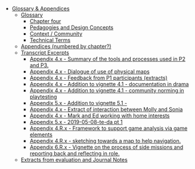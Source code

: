 -   [Glossary & Appendices](#glossary-appendices)
    -   [Glossary](#glossary)
        -   [Chapter four](#chapter-four)
        -   [Pedagogies and Design
            Concepts](#pedagogies-and-design-concepts)
        -   [Context / Community](#context-community)
        -   [Technical Terms](#technical-terms)
    -   [Appendices (numbered by
        chapter?)](#appendices-numbered-by-chapter)
    -   [Transcript Excerpts](#transcript-excerpts)
        -   [Appendix 4.x - Summary of the tools and processes used in
            P2 and
            P3.](#appendix-4.x---summary-of-the-tools-and-processes-used-in-p2-and-p3.)
        -   [Appendix 4.x - Dialogue of use of physical
            maps](#appendix-4.x---dialogue-of-use-of-physical-maps)
        -   [Appendix 4.x - Feedback from P1 participants
            (extracts)](#appendix-4.x---feedback-from-p1-participants-extracts)
        -   [Appendix 4.x - Addition to vignette 4.1 - documentation in
            drama](#appendix-4.x---addition-to-vignette-4.1---documentation-in-drama)
        -   [Appendix 4.x - Addition to vignette 4.1 - community norming
            in
            playtesting](#appendix-4.x---addition-to-vignette-4.1---community-norming-in-playtesting)
        -   [Appendix 5.x - Addition to vignette
            5.1 -](#appendix-5.x---addition-to-vignette-5.1--)
        -   [Appendix 4.x - Extract of interaction between Molly and
            Sonia](#appendix-4.x---extract-of-interaction-between-molly-and-sonia)
        -   [Appendix 4.x - Mark and Ed working with home
            interests](#appendix-4.x---mark-and-ed-working-with-home-interests)
        -   [Appendix 5.x - 2019-05-08-te-da pt
            1](#appendix-5.x---2019-05-08-te-da-pt-1)
        -   [Appendix 4.R.x - Framework to support game analysis via
            game
            elements](#appendix-4.r.x---framework-to-support-game-analysis-via-game-elements)
        -   [Appendix 4.R.x - sketching towards a map to help
            navigation.](#appendix-4.r.x---sketching-towards-a-map-to-help-navigation.)
        -   [Appendix 6.R.x - Vignette on the process of side missions
            and reporting back and reflecting in
            role.](#appendix-6.r.x---vignette-on-the-process-of-side-missions-and-reporting-back-and-reflecting-in-role.)
    -   [Extracts from evaluation and Journal
        Notes](#extracts-from-evaluation-and-journal-notes)
